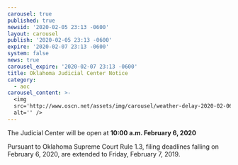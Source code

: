 ```yaml
---
carousel: true
published: true
newsid: '2020-02-05 23:13 -0600'
layout: carousel
publish: '2020-02-05 23:13 -0600'
expire: '2020-02-07 23:13 -0600'
system: false
news: true
carousel_expire: '2020-02-07 23:13 -0600'
title: Oklahoma Judicial Center Notice
category:
  - aoc
carousel_content: >-
  <img
  src='http://www.oscn.net/assets/img/carousel/weather-delay-2020-02-06.jpg'
  alt='' />
---
```

The Judicial Center will be open at **10:00 a.m. February 6, 2020**

Pursuant to Oklahoma Supreme Court Rule 1.3, filing deadlines falling on February 6, 2020, are extended to Friday, February 7, 2019.
